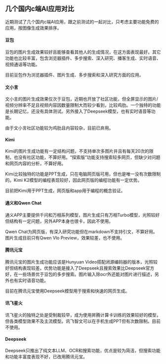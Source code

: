 ## 几个国内c端AI应用对比

近期测试了几个国内c端AI应用，跟之前测试的一起对比，只考虑主要功能免费的应用，按图像生成效果排序。

#### 豆包

豆包的图片生成效果较好且能够查看其他人的生成情况，在这方面表现最好。其它功能也比较丰富，包含浏览器插件、多步搜索、深入研究、播客生成、实时语音、视频通话等功能。

目前豆包作为浏览器插件、图片生成、多步搜索和深入研究方面的应用。

#### 文小言

文小言的图片生成效果仅次于豆包，近期也开放了社区功能，但全屏显示的图片/视频分辨率不足且视频内容因数量限制大而较少看到，比较鸡肋。一个独特的功能是长期记忆，还没有具体测试。另外接入了Deepseek模型，也有实时语音等功能。

由于文小言社区功能较为鸡肋且内容较杂，目前已弃用。

#### Kimi

Kimi的图片生成功能有一定结构问题，不支持单次多图片并且有每天20次的限制，也没有社区功能，不算好用。“探索版”功能支持搜索较多网页，但缺少对问题和网页内容的分析，不算好用。

Kimi比较独特的功能是PPT生成，只在电脑网页版可用，但也是唯一没有次数限制的。Kimi K2模型的编程表现较好，因此网页版的编程功能有一定优势。

目前把Kimi用于PPT生成，网页版和app用于编程的概念验证。

#### 通义和Qwen Chat

通义APP主要提供千问和万相系列模型，图片生成只有万相Turbo模型，光照较好但结构有一定问题，另外APP本身也很卡，因此不使用。

Qwen Chat为网页版，有深入研究功能但在markdown不支持引文，不算好用。图片生成目前只有Qwen Vlo Preview，效果较差，也不使用。

#### 腾讯元宝

腾讯元宝的图片生成功能应该是Hunyuan Video搭配闭源编码器的版本，光照较好但结构表现较差。优势功能是接入了Deepseek且搜索效果比Deepseek官方好，在一些场景优于豆包的多步搜索。图片输入除ocr外还能对图片进行描述，另外也有实时语音功能。

目前在腾讯元宝使用Deepseek模型用于搜索和快速的网页生成。

#### 讯飞星火

讯飞星火的独特之处是受制裁较早，成为使用昇腾计算卡训练的效果较好的模型，但各类模型效果不及主流模型。讯飞智文可以在手机生成PPT但有次数限制。目前不使用。

#### Deepseek

Deepseek只推出了纯文本LLM、OCR和搜索功能，优点是较为简洁，但搜索功能和功能丰富度表现不好，已改用腾讯元宝。

